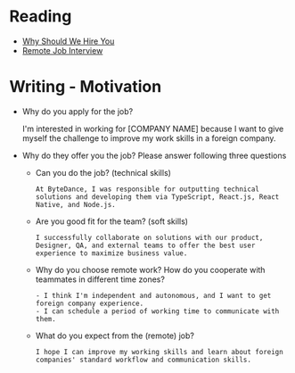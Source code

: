 # Reading

* [Why Should We Hire You](https://novoresume.com/career-blog/why-should-we-hire-you-best-answers)
* [Remote Job Interview](https://www.themuse.com/advice/interview-questions-remote-work )

# Writing - Motivation

*  Why do you apply for the job? 

      I'm interested in working for [COMPANY NAME] because I want to give myself the challenge to improve my work skills in a foreign company.

*  Why do they offer you the job? Please answer following three questions
      - Can you do the job? (technical skills)

            At ByteDance, I was responsible for outputting technical solutions and developing them via TypeScript, React.js, React Native, and Node.js.

      - Are you good fit for the team? (soft skills)

            I successfully collaborate on solutions with our product, Designer, QA, and external teams to offer the best user experience to maximize business value.

      - Why do you choose remote work? How do you cooperate with teammates in different time zones?

            - I think I'm independent and autonomous, and I want to get foreign company experience.
            - I can schedule a period of working time to communicate with them.

      - What do you expect from the (remote) job?

            I hope I can improve my working skills and learn about foreign companies' standard workflow and communication skills.
